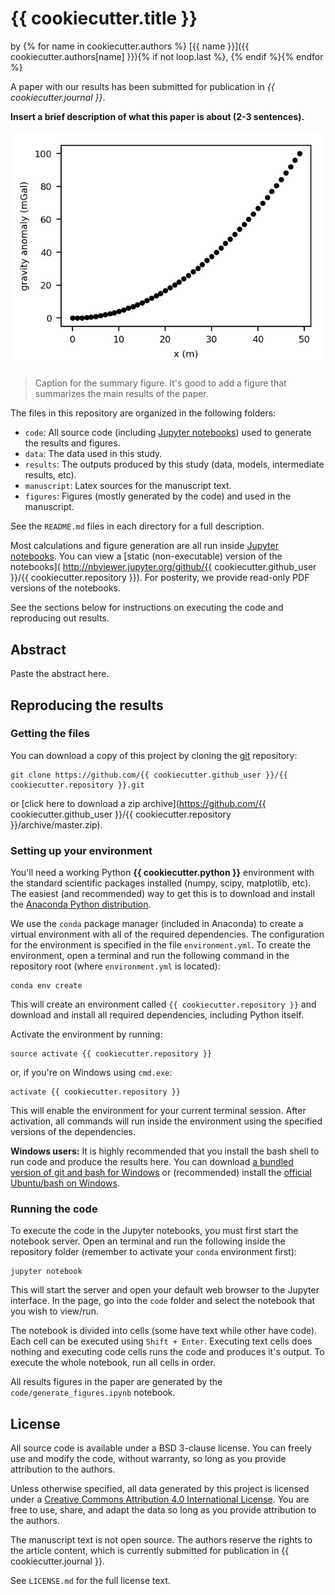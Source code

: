 # {{ cookiecutter.title }}

by {% for name in cookiecutter.authors %}
[{{ name }}]({{ cookiecutter.authors[name] }}){% if not loop.last %}, {% endif %}{% endfor %}

A paper with our results has been submitted for publication in
*{{ cookiecutter.journal }}*.

**Insert a brief description of what this paper is about (2-3 sentences).**

![Summary figure](figures/summary.png)
> Caption for the summary figure.
> It's good to add a figure that summarizes the main results of the paper.

The files in this repository are organized in the following folders:

* `code`: All source code (including [Jupyter notebooks][jupyter]) used to
  generate the results and figures.
* `data`: The data used in this study.
* `results`: The outputs produced by this study (data, models, intermediate
  results, etc).
* `manuscript`: Latex sources for the manuscript text.
* `figures`: Figures (mostly generated by the code) and used in the manuscript.

See the `README.md` files in each directory for a full description.

Most calculations and figure generation are all run inside
[Jupyter notebooks][jupyter].
You can view a [static (non-executable) version of the notebooks](
http://nbviewer.jupyter.org/github/{{ cookiecutter.github_user }}/{{ cookiecutter.repository }}).
For posterity, we provide read-only PDF versions of the notebooks.

See the sections below for instructions on executing the code and reproducing
out results.


## Abstract

Paste the abstract here.


## Reproducing the results


### Getting the files

You can download a copy of this project by cloning the
[git][git] repository:

    git clone https://github.com/{{ cookiecutter.github_user }}/{{ cookiecutter.repository }}.git

or [click here to download a zip archive](https://github.com/{{ cookiecutter.github_user }}/{{ cookiecutter.repository }}/archive/master.zip).


### Setting up your environment

You'll need a working Python **{{ cookiecutter.python }}** environment with the
standard scientific packages installed (numpy, scipy, matplotlib, etc).
The easiest (and recommended) way to get this is to download and install the
[Anaconda Python distribution][anaconda].

We use the `conda` package manager (included in Anaconda) to create a virtual
environment with all of the required dependencies.
The configuration for the environment is specified in the file
`environment.yml`.
To create the environment, open a terminal and run the following command in the
repository root (where `environment.yml` is located):

    conda env create

This will create an environment called `{{ cookiecutter.repository }}` and
download and install all required dependencies, including Python itself.

Activate the environment by running:

    source activate {{ cookiecutter.repository }}

or, if you're on Windows using `cmd.exe`:

    activate {{ cookiecutter.repository }}

This will enable the environment for your current terminal session.
After activation, all commands will run inside the environment using the
specified versions of the dependencies.

**Windows users:** It is highly recommended that you install the bash shell
to run code and produce the results here.
You can download [a bundled version of git and bash for Windows][gitbash]
or (recommended) install the [official Ubuntu/bash on Windows][winubuntu].


### Running the code

To execute the code in the Jupyter notebooks, you must first start the
notebook server.
Open an terminal and run the following inside the repository folder (remember
to activate your `conda` environment first):

    jupyter notebook

This will start the server and open your default web browser to the Jupyter
interface. In the page, go into the `code` folder and select the
notebook that you wish to view/run.

The notebook is divided into cells (some have text while other have code).
Each cell can be executed using `Shift + Enter`.
Executing text cells does nothing and executing code cells runs the code
and produces it's output.
To execute the whole notebook, run all cells in order.

All results figures in the paper are generated by the
`code/generate_figures.ipynb` notebook.


## License

All source code is available under a BSD 3-clause license. You can freely
use and modify the code, without warranty, so long as you provide attribution
to the authors.

Unless otherwise specified, all data generated by this project is licensed
under a [Creative Commons Attribution 4.0 International License][ccby]. You are
free to use, share, and adapt the data so long as you provide attribution to
the authors.

The manuscript text is not open source. The authors reserve the rights to the
article content, which is currently submitted for publication in
{{ cookiecutter.journal }}.

See `LICENSE.md` for the full license text.

[git]: https://git-scm.com
[ccby]: http://creativecommons.org/licenses/by/4.0/
[jupyter]: http://jupyter.org
[anaconda]: http://continuum.io/downloads#all
[gitbash]: http://git-for-windows.github.io
[winubuntu]: https://msdn.microsoft.com/commandline/wsl/about

